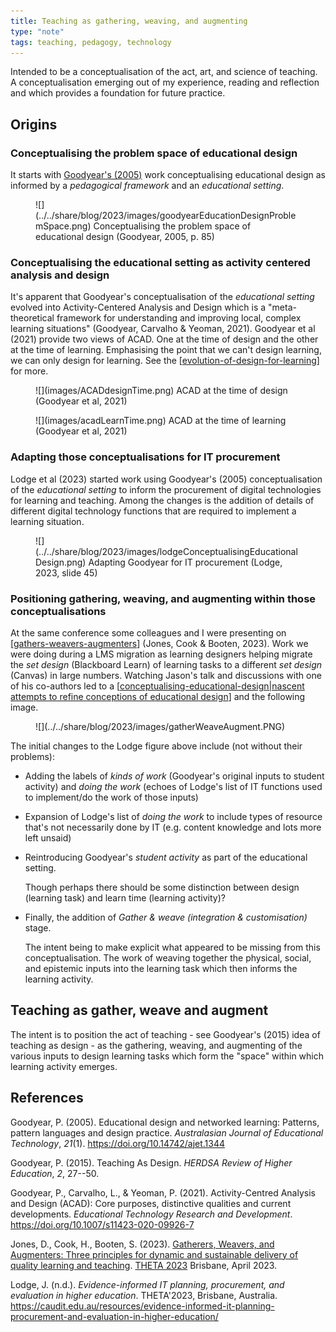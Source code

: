 ```yaml
---
title: Teaching as gathering, weaving, and augmenting
type: "note"
tags: teaching, pedagogy, technology
---
```




Intended to be a conceptualisation of the act, art, and science of teaching. A conceptualisation emerging out of my experience, reading and reflection and which provides a foundation for future practice.

## Origins

### Conceptualising the problem space of educational design

It starts with [Goodyear's (2005)](https://ajet.org.au/index.php/AJET/article/view/1344) work conceptualising educational design as informed by a _pedagogical framework_ and an _educational setting_.

<figure markdown>
![](../../share/blog/2023/images/goodyearEducationDesignProblemSpace.png)
<caption>Conceptualising the problem space of educational design (Goodyear, 2005, p. 85)</caption>
</figure>

### Conceptualising the educational setting as activity centered analysis and design

It's apparent that Goodyear's conceptualisation of the _educational setting_ evolved into Activity-Centered Analysis and Design which is a "meta-theoretical framework for understanding and improving local, complex learning situations" (Goodyear, Carvalho & Yeoman, 2021). Goodyear et al (2021) provide two views of ACAD. One at the time of design and the other at the time of learning. Emphasising the point that we can't design learning, we can only design for learning. See the [[evolution-of-design-for-learning]] for more.

<figure markdown> 
![](images/ACADdesignTime.png)
<caption>ACAD at the time of design (Goodyear et al, 2021)</caption> 
</figure> 

<figure markdown>
![](images/acadLearnTime.png)
<caption>ACAD at the time of learning (Goodyear et al, 2021)</caption>
</figure>

### Adapting those conceptualisations for IT procurement

Lodge et al (2023) started work using Goodyear's (2005) conceptualisation of the _educational setting_ to inform the procurement of digital technologies for learning and teaching. Among the changes is the addition of details of different digital technology functions that are required to implement a learning situation.

<figure markdown>
![](../../share/blog/2023/images/lodgeConceptualisingEducationalDesign.png)
<caption>Adapting Goodyear for IT procurement (Lodge, 2023, slide 45)</caption>
</figure>

### Positioning gathering, weaving, and augmenting within those conceptualisations

At the same conference some colleagues and I were presenting on [[gathers-weavers-augmenters]]  (Jones, Cook & Booten, 2023). Work we were doing during a LMS migration as learning designers helping migrate the _set design_ (Blackboard Learn) of learning tasks to a different _set design_ (Canvas) in large numbers. Watching Jason's talk and discussions with one of his co-authors led to a [[conceptualising-educational-design|nascent attempts to refine conceptions of educational design]] and the following image.

<figure markdown>
![](../../share/blog/2023/images/gatherWeaveAugment.PNG)
<caption></caption>
</figure>

The initial changes to the Lodge figure above include (not without their problems):

- Adding the labels of _kinds of work_ (Goodyear's original inputs to student activity) and _doing the work_ (echoes of Lodge's list of IT functions used to implement/do the work of those inputs)
- Expansion of Lodge's list of _doing the work_ to include types of resource that's not necessarily done by IT (e.g. content knowledge and lots more left unsaid)
- Reintroducing Goodyear's _student activity_ as part of the educational setting.

    Though perhaps there should be some distinction between design (learning task) and learn time (learning activity)?

- Finally, the addition of _Gather & weave (integration & customisation)_ stage. 

    The intent being to make explicit what appeared to be missing from this conceptualisation. The work of weaving together the physical, social, and epistemic inputs into the learning task which then informs the learning activity.

## Teaching as gather, weave and augment

The intent is to position the act of teaching - see Goodyear's (2015) idea of teaching as design - as the gathering, weaving, and augmenting of the various inputs to design learning tasks which form the "space" within which learning activity emerges.



## References

Goodyear, P. (2005). Educational design and networked learning: Patterns, pattern languages and design practice. *Australasian Journal of Educational Technology*, *21*(1). <https://doi.org/10.14742/ajet.1344>

Goodyear, P. (2015). Teaching As Design. *HERDSA Review of Higher Education*, *2*, 27--50.

Goodyear, P., Carvalho, L., & Yeoman, P. (2021). Activity-Centred Analysis and Design (ACAD): Core purposes, distinctive qualities and current developments. *Educational Technology Research and Development*. <https://doi.org/10.1007/s11423-020-09926-7>

Jones, D., Cook, H., Booten, S. (2023). [Gatherers, Weavers, and Augmenters: Three principles for dynamic and sustainable delivery of quality learning and teaching](https://djon.es/blog/2023/02/09/gathers-weavers-and-augmenters-three-principles-for-dynamic-and-sustainable-delivery-of-quality-learning-and-teaching/). [THETA 2023](https://theta.edu.au/) Brisbane, April 2023.

Lodge, J. (n.d.). *Evidence-informed IT planning, procurement, and evaluation in higher education*. THETA'2023, Brisbane, Australia. <https://caudit.edu.au/resources/evidence-informed-it-planning-procurement-and-evaluation-in-higher-education/>

[//begin]: # "Autogenerated link references for markdown compatibility"
[evolution-of-design-for-learning]: ../Design/evolution-of-design-for-learning "Evolution of design for learning"
[gathers-weavers-augmenters]: ../Paper-Ideas/Published/gathers-weavers-augmenters "Gathers, Weavers and Augmenters: Three principles for dynamic and sustainable delivery of quality learning and teaching"
[conceptualising-educational-design|nascent attempts to refine conceptions of educational design]: ../../share/blog/2023/conceptualising-educational-design "Conceptualising education design practice - where do we fit?"
[//end]: # "Autogenerated link references"
